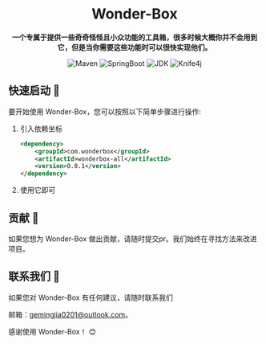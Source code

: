 <h1 align="center">Wonder-Box</h1>
<p align="center"><strong>一个专属于提供一些奇奇怪怪且小众功能的工具箱，很多时候大概你并不会用到它，但是当你需要这些功能时可以很快实现他们。</strong></p>


<div align="center">
   <img alt="Maven" src="https://raster.shields.io/badge/Maven-3.9.0-red.svg"/>
   <img alt="SpringBoot" src="https://raster.shields.io/badge/SpringBoot-2.7-green.svg"/>
    <img alt="JDK" src="https://raster.shields.io/badge/JDK-17.0.5-red.svg"/>
   <img alt="Knife4j" src="https://raster.shields.io/badge/Knife4j-3.0+-orange.svg"/>
</div>

## 快速启动 🏁

要开始使用 Wonder-Box，您可以按照以下简单步骤进行操作:

1. 引入依赖坐标

   ```xml
   <dependency>
       <groupId>com.wonderbox</groupId>
       <artifactId>wonderbox-all</artifactId>
       <version>0.0.1</version>
   </dependency>
     ```
2. 使用它即可


## 贡献 🤝

如果您想为 Wonder-Box 做出贡献，请随时提交pr。我们始终在寻找方法来改进项目。

## 联系我们 📩

如果您对 Wonder-Box 有任何建议，请随时联系我们

邮箱：gemingjia0201@outlook.com。

感谢使用 Wonder-Box！ 😊
